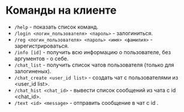 # Команды на клиенте

* `/help` - показать список команд.
* `/login <логин_пользователя> <пароль>` - залогиниться.
* `/reg <логин_пользователя> <пароль> <имя> <фамилия>` - зарегистрироваться.
* `/info [id]` - получить всю информацию о пользователе, без аргументов - о себе.
* `/chat_list` - получить список чатов пользователя (только для залогиненых).
* `/chat_create <user_id list>` - создать чат с пользователями из <user_id list>.
* `/chat_hist <chat_id>` - вывести список сообщений из чата с id <chat_id>.
* `/text <id> <message>` - отправить сообщение <message> в чат с id <id>.
